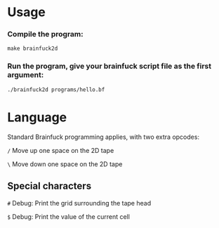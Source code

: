 # Usage
### Compile the program:
``make brainfuck2d``
### Run the program, give your brainfuck script file as the first argument:
``./brainfuck2d programs/hello.bf``

# Language
Standard Brainfuck programming applies, with two extra opcodes:

``/``	Move up one space on the 2D tape

``\``	Move down one space on the 2D tape

## Special characters
``#``	Debug: Print the grid surrounding the tape head

``$``	Debug: Print the value of the current cell